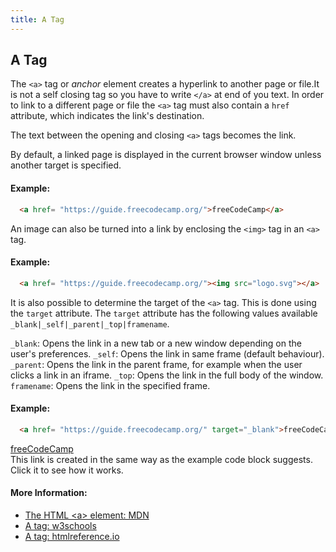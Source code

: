 ```yaml
---
title: A Tag
---
```

## A Tag

The `<a>` tag or _anchor_ element creates a hyperlink to another page or file.It is not a self closing tag so you have to write `</a>` at end of you text. In order to link to a different page or file the `<a>` tag must also contain a `href` attribute, which indicates the link's destination.

The text between the opening and closing `<a>` tags becomes the link.

By default, a linked page is displayed in the current browser window unless another target is specified. 

#### Example:

```html
  <a href= "https://guide.freecodecamp.org/">freeCodeCamp</a>
```

An image can also be turned into a link by enclosing the `<img>` tag in an `<a>` tag.

#### Example:

```html
  <a href= "https://guide.freecodecamp.org/"><img src="logo.svg"></a>
```

It is also possible to determine the target of the `<a>` tag. This is done using the `target` attribute. The `target` attribute has the following values available `_blank|_self|_parent|_top|framename`.

`_blank`: Opens the link in a new tab or a new window depending on the user's preferences.
`_self`: Opens the link in same frame (default behaviour).
`_parent`: Opens the link in the parent frame, for example when the user clicks a link in an iframe.
`_top`: Opens the link in the full body of the window.
`framename`: Opens the link in the specified frame.

#### Example:

```html
  <a href= "https://guide.freecodecamp.org/" target="_blank">freeCodeCamp</a>
```
<a href= "https://guide.freecodecamp.org/" target="_blank">freeCodeCamp</a><br>
This link is created in the same way as the example code block suggests. Click it to see how it works.
#### More Information:

- <a href='https://developer.mozilla.org/en-US/docs/Web/HTML/Element/a' target='_blank' rel='nofollow'>The HTML &lt;a&gt; element: MDN</a>
- <a href='https://www.w3schools.com/tags/tag_a.asp' target='_blank' rel='nofollow'>A tag: w3schools</a>
- <a href='http://htmlreference.io/element/a/' target='_blank' rel='nofollow'>A tag: htmlreference.io</a>

